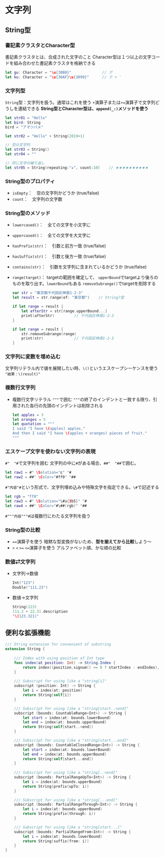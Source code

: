 # 文字列

## String型

### 書記素クラスタとCharacter型

書記素クラスタとは、合成された文字のこと
Character型は１つ以上の文字コードを組み合わせた書記素クラスタを格納できる

```swift
let gu: Character = "\u{30B0}"              // グ
let ku: Character = "\u{30AF}\u{3099}"      // ク + ゛
```

### 文字列型

`String`型：文字列を扱う。通常はこれを使う
`+`演算子または`+=`演算子で文字列どうしを連結できる
**String型とCharacter型は、`append(_:)`メソッドを使う**

```swift
let str01 = "Hello"
let bird: String
bird = "アマツバメ"

let str02 = "Hello" + String(2019+1)

// 空の文字列
let str03 = String()
let str04 = ""

// 同じ文字の繰り返し
let str05 = String(repeating:"★", count:10)    // ★★★★★★★★★★

```

### String型のプロパティ

* `isEmpty`：　空の文字列かどうか (true/false)
* `count`：　文字列の文字数

### String型のメソッド

* `lowercased()`：　全ての文字を小文字に
* `uppercased()`：　全ての文字を大文字に
* `hasPrefix(str)`：　引数と前方一致 (true/false)
* `hasSuffix(str)`：　引数と後方一致 (true/false)
* `contains(str)`：　引数を文字列に含まれているかどうか (true/false)
* `range(target)`：
    targetの範囲を確定して、
    `upperBound`でtargetより後ろのものを取り出す。`lowerBound`もある
    `removeSubrange()`でtargetを削除する

    ```swift
    var str = "東京都千代田区神南1-2-3"
    let result = str.range(of: "東京都")    // String?型

    if let range = result {
        let afterStr = str[range.upperBound...]
        print(afterStr)         // 千代田区神南1-2-3
    }

    if let range = result {
        str.removeSubrange(range)
        print(str)              // 千代田区神南1-2-3
    }
    ```

### 文字列に変数を埋め込む

文字列リテラル内で値を展開したい時、`\()`というエスケープシーケンスを使う
`"結果：\(result)"`

### 複数行文字列

* 複数行文字リテラル
    `"""`で囲む
    `"""`の終了のインデントと一致する限り、引用された各行の先頭のインデントは削除される

    ```swift
    let apples = 3
    let oranges = 5
    let quotation = """
    I said "I have \(apples) apples."
    And then I said "I have \(apples + oranges) pieces of fruit."
    """
    ```

### エスケープ文字を使わない文字列の表現

`#"  "#`で文字列を囲む
文字列の中に`#`がある場合、``##"  "##``で囲む。

```swift
let raw1 = #" \Solution="ε" "#
let raw2 = ##" \Color="#ff0" "##
```

`#"内容"#`という形式で、文字列埋め込みや特殊文字を指定できる。`\#`で記述する

```swift
let rgb = "ff0"
let raw3 = #" \Solution="\#u{3b5}" "#
let raw4 = ##" \Color="#\##(rgb)" "##
```

`#"""内容"""#`は複数行にわたる文字列を扱う

### String型の比較

* `==`演算子を使う
    暗黙な型変換がないため、**型を揃えてから比較**しよう〜
* `>` `<` `>=` `<=`演算子を使う
    アルファベット順、かな順の比較

### 数値⇄文字列

* 文字列→数値

    ```swift
    Int("123")
    Double("111.23")
    ```

* 数値→文字列

    ```swift
    String(123)
    (11.2 + 22.3).description
    "\(123.321)"
    ```

## 便利な拡張機能

```swift
/// String extension for convenient of substring
extension String {
    
    /// Index with using position of Int type
    func index(at position: Int) -> String.Index {
        return index((position.signum() >= 0 ? startIndex : endIndex), offsetBy: position)
    }
    
    /// Subscript for using like a "string[i]"
    subscript (position: Int) -> String {
        let i = index(at: position)
        return String(self[i])
    }

    /// Subscript for using like a "string[start..<end]"
    subscript (bounds: CountableRange<Int>) -> String {
        let start = index(at: bounds.lowerBound)
        let end = index(at: bounds.upperBound)
        return String(self[start..<end])
    }

    /// Subscript for using like a "string[start...end]"
    subscript (bounds: CountableClosedRange<Int>) -> String {
        let start = index(at: bounds.lowerBound)
        let end = index(at: bounds.upperBound)
        return String(self[start...end])
    }
    
    /// Subscript for using like a "string[..<end]"
    subscript (bounds: PartialRangeUpTo<Int>) -> String {
        let i = index(at: bounds.upperBound)
        return String(prefix(upTo: i))
    }

    /// Subscript for using like a "string[...end]"
    subscript (bounds: PartialRangeThrough<Int>) -> String {
        let i = index(at: bounds.upperBound)
        return String(prefix(through: i))
    }

    /// Subscript for using like a "string[start...]"
    subscript (bounds: PartialRangeFrom<Int>) -> String {
        let i = index(at: bounds.lowerBound)
        return String(suffix(from: i))
    }
}
```

